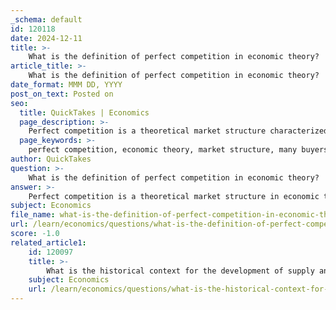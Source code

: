 ```yaml
---
_schema: default
id: 120118
date: 2024-12-11
title: >-
    What is the definition of perfect competition in economic theory?
article_title: >-
    What is the definition of perfect competition in economic theory?
date_format: MMM DD, YYYY
post_on_text: Posted on
seo:
  title: QuickTakes | Economics
  page_description: >-
    Perfect competition is a theoretical market structure characterized by many buyers and sellers, homogeneous products, freedom of entry and exit, perfect information, and normal profits in the long run. It serves as a benchmark in economic theory for assessing market efficiency.
  page_keywords: >-
    perfect competition, economic theory, market structure, many buyers and sellers, homogeneous products, freedom of entry and exit, perfect information, normal profits, economic efficiency, theoretical market
author: QuickTakes
question: >-
    What is the definition of perfect competition in economic theory?
answer: >-
    Perfect competition is a theoretical market structure in economic theory characterized by the following key features:\n\n1. **Many Buyers and Sellers**: There are a large number of buyers and sellers in the market, ensuring that no single entity can influence the market price. Each firm is a price taker, meaning they accept the market price as given.\n\n2. **Homogeneous Products**: All firms in a perfectly competitive market sell identical or homogeneous products. This means that consumers have no preference for the product of one seller over another, leading to a single market price.\n\n3. **Freedom of Entry and Exit**: There are no significant barriers to entry or exit in the market. This allows new firms to enter the market when they see an opportunity for profit and exit when they incur losses.\n\n4. **Perfect Information**: All participants in the market have access to complete and perfect information regarding prices, products, and production techniques. This ensures that consumers can make informed choices and that firms can operate efficiently.\n\n5. **Normal Profits in the Long Run**: In the long run, firms in a perfectly competitive market earn just normal profits (zero economic profit) due to the competitive pressures that drive prices down to the level of average costs.\n\nPerfect competition serves as an ideal benchmark in economic theory, against which other market structures can be compared. It is often used to illustrate the concept of economic efficiency, as resources are allocated in a way that maximizes total welfare in society. However, it is important to note that perfect competition is largely theoretical and does not exist in its pure form in the real world, as most markets have some degree of imperfections or barriers to entry.
subject: Economics
file_name: what-is-the-definition-of-perfect-competition-in-economic-theory.md
url: /learn/economics/questions/what-is-the-definition-of-perfect-competition-in-economic-theory
score: -1.0
related_article1:
    id: 120097
    title: >-
        What is the historical context for the development of supply and demand theory?
    subject: Economics
    url: /learn/economics/questions/what-is-the-historical-context-for-the-development-of-supply-and-demand-theory
---
```


&nbsp;
